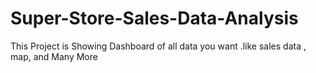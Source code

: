 # Super-Store-Sales-Data-Analysis
This Project is Showing Dashboard of all data you want .like sales data , map, and Many More
